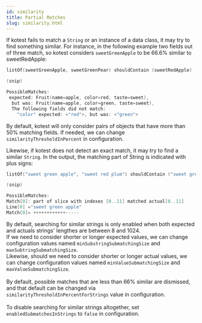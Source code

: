 ```yaml
---
id: similarity
title: Partial Matches
slug: similarity.html
---
```


If kotest fails to match a `String` or an instance of a data class, it may try to find something similar. 
For instance, in the following example two fields out of three match, so kotest considers `sweetGreenApple` to be 66.6% similar to sweetRedApple:

```kotlin
listOf(sweetGreenApple, sweetGreenPear) shouldContain (sweetRedApple)

(snip)

PossibleMatches:
 expected: Fruit(name=apple, color=red, taste=sweet),
  but was: Fruit(name=apple, color=green, taste=sweet),
  The following fields did not match:
    "color" expected: <"red">, but was: <"green">
```

By default, kotest will only consider pairs of objects that have more than 50% matching fields. If needed, we can change `similarityThresholdInPercent` in configuration.

Likewise, if kotest does not detect an exact match, it may try to find a similar `String`. In the output, the matching part of String is indicated with plus signs:

```kotlin
listOf("sweet green apple", "sweet red plum") shouldContain ("sweet green pear")

(snip)

PossibleMatches:
Match[0]: part of slice with indexes [0..11] matched actual[0..11]
Line[0] ="sweet green apple"
Match[0]= ++++++++++++-----
```

By default, searching for similar strings is only enabled when both expected and actuals strings' lengthes are between 8 and 1024. 
<br/>
If we need to consider shorter or longer expected values, we can change configuration values named `minSubstringSubmatchingSize` and `maxSubtringSubmatchingSize`.
<br/>
Likewise, should we need to consider shorter or longer actual values, we can change configuration values named `minValueSubmatchingSize` and `maxValueSubmatchingSize`.
<br/>
<br/>
By default, possible matches that are less than 66% similar are dismissed, and that default can be changed via `similarityThresholdInPercentForStrings` value in configuration.
<br/>
<br/>
To disable searching for similar strings altogether, set `enabledSubmatchesInStrings` to `false` in configuration.
